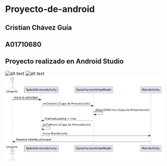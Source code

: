 # Proyecto-de-android

## Cristian Chávez Guía 
## A01710680
## Proyecto realizado en Android Studio

![alt text](<Consultar eventos históricos.png>)
![alt text](<Consultar eventos históricos por filtro.png>)
![alt text](<Splash Screen.png>)